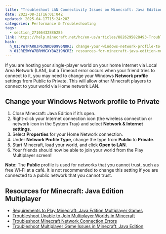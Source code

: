 ```yaml
---
title: "Troubleshoot LAN Connectivity Issues on Minecraft: Java Edition for Windows"
date: 2022-08-31T16:01:04Z
updated: 2025-04-17T15:24:28Z
categories: Performance & Troubleshooting
tags:
  - section_27166432886285
link: https://help.minecraft.net/hc/en-us/articles/8826295828493-Troubleshoot-LAN-Connectivity-Issues-on-Minecraft-Java-Edition-for-Windows
hash:
  h_01JPWTPAR8JP63NKD9D9V6N0RJ: change-your-windows-network-profile-to-private
  h_01JRE5WYW7BRMMCXYBA219NCRZ: resources-for-minecraft-java-edition-multiplayer
---
```


If you are hosting your single-player world on your home Internet via Local Area Network (LAN), but a Timeout error occurs when your friend tries to connect to it, you may need to change your Windows **Network profile** settings from Public to Private. This will allow other Minecraft players to connect to your world via Home network LAN.

## Change your Windows Network profile to Private

1.  Close Minecraft: Java Edition if it’s open. 
2.  Right-click your Internet connection icon (the wireless connection or network icon in the System Tray) and select **Network & Internet settings**. 
3.  Select **Properties** for your Home Network connection. 
4.  Under **Network Profile Type**, change the type from **Public** to **Private**. 
5.  Start Minecraft, load your world, and click **Open to LAN**.
6.  Your friends should now be able to join your world from the Play Multiplayer screen!

**Note**: The **Public** profile is used for networks that you cannot trust, such as free Wi-Fi at a café. It is not recommended to change this setting if you are connected to a public network that you cannot trust.

## Resources for Minecraft: Java Edition Multiplayer

- [Requirements to Play Minecraft: Java Edition Multiplayer Games](../Multiplayer-Support/Requirements-to-Play-Minecraft-Java-Edition-Multiplayer-Games.md)
- [Troubleshoot Unable to Join Multiplayer Worlds in Minecraft](../Troubleshoot-Minecraft-Realms/Troubleshoot-Unable-to-Join-Multiplayer-Worlds-in-Minecraft.md)
- [Troubleshoot Minecraft Network Connection Errors](./Troubleshoot-Minecraft-Network-Connection-Errors.md)
- [Troubleshoot Multiplayer Game Issues in Minecraft: Java Edition](../Multiplayer-Support/Troubleshooting-Multiplayer-Game-Issues-in-Minecraft-Java-Edition.md)
